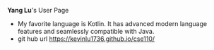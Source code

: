 **Yang Lu**'s User Page
- My favorite language is Kotlin. It has advanced modern language features and seamlessly compatible with Java.
- git hub url https://kevinlu1736.github.io/cse110/